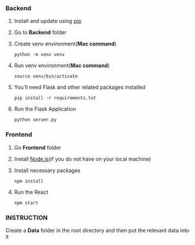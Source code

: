 ### Backend
1. Install and update using [pip](https://pip.pypa.io/en/stable/getting-started/)

2. Go to **Backend** folder

3. Create venv environment(**Mac command**)
   ```
   python -m venv venv
   ```

4. Run venv environment(**Mac command**)
   ```
   source venv/bin/activate
   ```

5. You'll need Flask and other related packages installed
   ```
   pip install -r requirements.txt
   ```

6. Run the Flask Application
   ```
   python server.py
   ```

### Frontend
1. Go **Frontend** folder

2. Install [Node.js](https://nodejs.org/en)(if you do not have on your local machine)

3. Install necessary packages
   ```
   npm install
   ```
4. Run the React
   ```
   npm start
   ```

### INSTRUCTION
Create a **Data** folder in the root directory and then put the relevant data into it